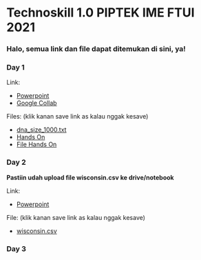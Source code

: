 # Technoskill 1.0 PIPTEK IME FTUI 2021

### Halo, semua link dan file dapat ditemukan di sini, ya!

### Day 1

Link:
- [Powerpoint](https://github.com/idahdam/Technoskill/raw/master/Technoskill%201.0%20Day%201.pdf)
- [Google Collab](s.id/basic-python-ts)

Files: (klik kanan save link as kalau  nggak kesave)
- [dna_size_1000.txt](https://raw.githubusercontent.com/idahdam/Technoskill/master/dna_size_1000.txt)
- [Hands On](https://github.com/idahdam/Technoskill/raw/master/Hands%20On%20Breakout%20Room%20Day%201.pdf)
- [File Hands On](https://raw.githubusercontent.com/idahdam/Technoskill/master/dna_size_5000.txt)

### Day 2

__Pastiin udah upload file wisconsin.csv ke drive/notebook__

Link:
- [Powerpoint](https://docs.google.com/presentation/d/1nSoOF_ylmyyB5mAXBBl2EbqILROmFpl3euQhW1npVRg/edit#slide=id.p)

File: (klik kanan save link as kalau  nggak kesave)
- [wisconsin.csv](https://raw.githubusercontent.com/idahdam/Technoskill/master/wiscosin.csv)

### Day 3

